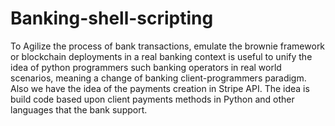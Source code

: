 # Banking-shell-scripting
To Agilize the process of bank transactions, emulate the brownie framework or blockchain deployments in a real banking context is useful to unify the idea of python programmers such banking operators in real world scenarios, meaning a change of banking client-programmers paradigm. Also we have the idea of the payments creation in Stripe API. The idea is build code based upon client payments methods in Python and other languages that the bank support.
